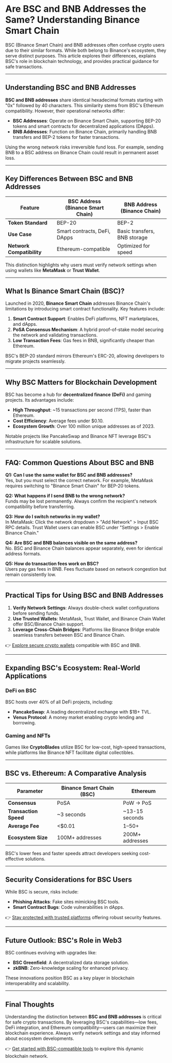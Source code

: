 # Are BSC and BNB Addresses the Same? Understanding Binance Smart Chain  

BSC (Binance Smart Chain) and BNB addresses often confuse crypto users due to their similar formats. While both belong to Binance's ecosystem, they serve distinct purposes. This article explores their differences, explains BSC's role in blockchain technology, and provides practical guidance for safe transactions.  

---

## Understanding BSC and BNB Addresses  

**BSC and BNB addresses** share identical hexadecimal formats starting with "0x" followed by 40 characters. This similarity stems from BSC's Ethereum compatibility. However, their operational networks differ:  

- **BSC Addresses**: Operate on Binance Smart Chain, supporting BEP-20 tokens and smart contracts for decentralized applications (DApps).  
- **BNB Addresses**: Function on Binance Chain, primarily handling BNB transfers and BEP-2 tokens for faster transactions.  

Using the wrong network risks irreversible fund loss. For example, sending BNB to a BSC address on Binance Chain could result in permanent asset loss.  

---

## Key Differences Between BSC and BNB Addresses  

| Feature                | BSC Address (Binance Smart Chain) | BNB Address (Binance Chain) |  
|-----------------------|-----------------------------------|------------------------------|  
| **Token Standard**    | BEP-20                           | BEP-2                        |  
| **Use Case**          | Smart contracts, DeFi, DApps     | Basic transfers, BNB storage |  
| **Network Compatibility** | Ethereum-compatible           | Optimized for speed          |  

This distinction highlights why users must verify network settings when using wallets like **MetaMask** or **Trust Wallet**.  

---

## What Is Binance Smart Chain (BSC)?  

Launched in 2020, **Binance Smart Chain** addresses Binance Chain's limitations by introducing smart contract functionality. Key features include:  

1. **Smart Contract Support**: Enables DeFi platforms, NFT marketplaces, and dApps.  
2. **PoSA Consensus Mechanism**: A hybrid proof-of-stake model securing the network and validating transactions.  
3. **Low Transaction Fees**: Gas fees in BNB, significantly cheaper than Ethereum.  

BSC's BEP-20 standard mirrors Ethereum's ERC-20, allowing developers to migrate projects seamlessly.  

---

## Why BSC Matters for Blockchain Development  

BSC has become a hub for **decentralized finance (DeFi)** and gaming projects. Its advantages include:  

- **High Throughput**: ~15 transactions per second (TPS), faster than Ethereum.  
- **Cost Efficiency**: Average fees under $0.10.  
- **Ecosystem Growth**: Over 100 million unique addresses as of 2023.  

Notable projects like PancakeSwap and Binance NFT leverage BSC's infrastructure for scalable solutions.  

---

## FAQ: Common Questions About BSC and BNB  

**Q1: Can I use the same wallet for BSC and BNB addresses?**  
Yes, but you must select the correct network. For example, MetaMask requires switching to "Binance Smart Chain" for BEP-20 tokens.  

**Q2: What happens if I send BNB to the wrong network?**  
Funds may be lost permanently. Always confirm the recipient's network compatibility before transferring.  

**Q3: How do I switch networks in my wallet?**  
In MetaMask: Click the network dropdown > "Add Network" > Input BSC RPC details. Trust Wallet users can enable BSC under "Settings > Enable Binance Chain."  

**Q4: Are BSC and BNB balances visible on the same address?**  
No. BSC and Binance Chain balances appear separately, even for identical address formats.  

**Q5: How do transaction fees work on BSC?**  
Users pay gas fees in BNB. Fees fluctuate based on network congestion but remain consistently low.  

---

## Practical Tips for Using BSC and BNB Addresses  

1. **Verify Network Settings**: Always double-check wallet configurations before sending funds.  
2. **Use Trusted Wallets**: MetaMask, Trust Wallet, and Binance Chain Wallet offer BSC/Binance Chain support.  
3. **Leverage Cross-Chain Bridges**: Platforms like Binance Bridge enable seamless transfers between BSC and Binance Chain.  

👉 [Explore secure crypto wallets](https://bit.ly/okx-bonus) compatible with BSC and BNB.  

---

## Expanding BSC's Ecosystem: Real-World Applications  

### DeFi on BSC  
BSC hosts over 40% of all DeFi projects, including:  
- **PancakeSwap**: A leading decentralized exchange with $1B+ TVL.  
- **Venus Protocol**: A money market enabling crypto lending and borrowing.  

### Gaming and NFTs  
Games like **CryptoBlades** utilize BSC for low-cost, high-speed transactions, while platforms like Binance NFT facilitate digital collectibles.  

---

## BSC vs. Ethereum: A Comparative Analysis  

| Parameter         | Binance Smart Chain (BSC) | Ethereum       |  
|-------------------|---------------------------|----------------|  
| **Consensus**     | PoSA                      | PoW → PoS      |  
| **Transaction Speed** | ~3 seconds             | ~13-15 seconds |  
| **Average Fee**   | <$0.01                   | $1–$50+        |  
| **Ecosystem Size**| 100M+ addresses          | 200M+ addresses|  

BSC's lower fees and faster speeds attract developers seeking cost-effective solutions.  

---

## Security Considerations for BSC Users  

While BSC is secure, risks include:  
- **Phishing Attacks**: Fake sites mimicking BSC tools.  
- **Smart Contract Bugs**: Code vulnerabilities in dApps.  

👉 [Stay protected with trusted platforms](https://bit.ly/okx-bonus) offering robust security features.  

---

## Future Outlook: BSC's Role in Web3  

BSC continues evolving with upgrades like:  
- **BSC Greenfield**: A decentralized data storage solution.  
- **zkBNB**: Zero-knowledge scaling for enhanced privacy.  

These innovations position BSC as a key player in blockchain interoperability and scalability.  

---

## Final Thoughts  

Understanding the distinction between **BSC and BNB addresses** is critical for safe crypto transactions. By leveraging BSC's capabilities—low fees, DeFi integration, and Ethereum compatibility—users can maximize their blockchain experience. Always verify network settings and stay informed about ecosystem developments.  

👉 [Get started with BSC-compatible tools](https://bit.ly/okx-bonus) to explore this dynamic blockchain network.